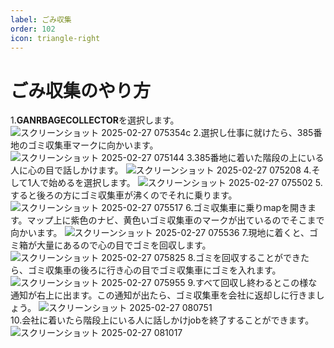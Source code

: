 ```yaml
---
label: ごみ収集
order: 102
icon: triangle-right
---
```


# ごみ収集のやり方
1.**GANRBAGECOLLECTOR**を選択します。
![スクリーンショット 2025-02-27 075354c](https://github.com/user-attachments/assets/ab13dada-6efe-46f8-9b6f-86eda141dde7)
2.選択し仕事に就けたら、385番地のゴミ収集車マークに向かいます。
![スクリーンショット 2025-02-27 075144](https://github.com/user-attachments/assets/981998dd-c650-4a99-a27e-c7978d4c2fb9)
3.385番地に着いた階段の上にいる人に心の目で話しかけます。
![スクリーンショット 2025-02-27 075208](https://github.com/user-attachments/assets/3defd040-5c74-4601-97bc-8dfaf089ef9c)
4.そして1人で始めるを選択します。
![スクリーンショット 2025-02-27 075502](https://github.com/user-attachments/assets/24f31889-3a84-4ffb-852a-89b6935298ed)
5.すると後ろの方にゴミ収集車が沸くのでそれに乗ります。
![スクリーンショット 2025-02-27 075517](https://github.com/user-attachments/assets/7e1daeba-16a2-4622-a8ba-47ac82fbc8a2)
6.ゴミ収集車に乗りmapを開きます。マップ上に紫色のナビ、黄色いゴミ収集車のマークが出ているのでそこまで向かいます。
![スクリーンショット 2025-02-27 075536](https://github.com/user-attachments/assets/5fdf4f1d-3871-416a-9814-96285b931cc6)
7.現地に着くと、ゴミ箱が大量にあるので心の目でゴミを回収します。
![スクリーンショット 2025-02-27 075825](https://github.com/user-attachments/assets/4164238a-29ed-4a14-a0e6-d8503fdbc561)
8.ゴミを回収することができたら、ゴミ収集車の後ろに行き心の目でゴミ収集車にゴミを入れます。
![スクリーンショット 2025-02-27 075955](https://github.com/user-attachments/assets/6210f374-a809-45c4-b43c-bcc5cf9e351a)
9.すべて回収し終わるとこの様な通知が右上に出ます。この通知が出たら、ゴミ収集車を会社に返却しに行きましょう。
![スクリーンショット 2025-02-27 080751](https://github.com/user-attachments/assets/52fb000e-1ff3-4e1c-8f39-56ed7be53502)  
10.会社に着いたら階段上にいる人に話しかけjobを終了することができます。
![スクリーンショット 2025-02-27 081017](https://github.com/user-attachments/assets/37732ac9-ed1e-4d65-bf2e-b6ba0409dbdd)
